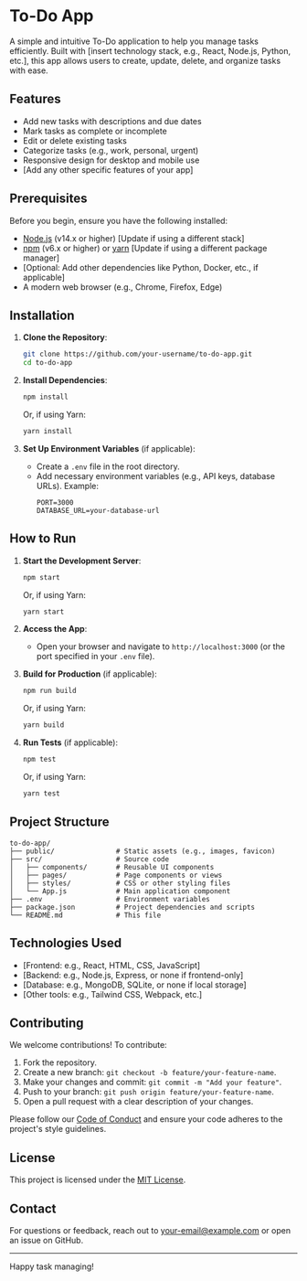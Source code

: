 # To-Do App

A simple and intuitive To-Do application to help you manage tasks efficiently. Built with [insert technology stack, e.g., React, Node.js, Python, etc.], this app allows users to create, update, delete, and organize tasks with ease.

## Features

- Add new tasks with descriptions and due dates
- Mark tasks as complete or incomplete
- Edit or delete existing tasks
- Categorize tasks (e.g., work, personal, urgent)
- Responsive design for desktop and mobile use
- [Add any other specific features of your app]

## Prerequisites

Before you begin, ensure you have the following installed:

- [Node.js](https://nodejs.org/) (v14.x or higher) [Update if using a different stack]
- [npm](https://www.npmjs.com/) (v6.x or higher) or [yarn](https://yarnpkg.com/) [Update if using a different package manager]
- [Optional: Add other dependencies like Python, Docker, etc., if applicable]
- A modern web browser (e.g., Chrome, Firefox, Edge)

## Installation

1. **Clone the Repository**:
   ```bash
   git clone https://github.com/your-username/to-do-app.git
   cd to-do-app
   ```

2. **Install Dependencies**:
   ```bash
   npm install
   ```
   Or, if using Yarn:
   ```bash
   yarn install
   ```

3. **Set Up Environment Variables** (if applicable):
   - Create a `.env` file in the root directory.
   - Add necessary environment variables (e.g., API keys, database URLs). Example:
     ```env
     PORT=3000
     DATABASE_URL=your-database-url
     ```

## How to Run

1. **Start the Development Server**:
   ```bash
   npm start
   ```
   Or, if using Yarn:
   ```bash
   yarn start
   ```

2. **Access the App**:
   - Open your browser and navigate to `http://localhost:3000` (or the port specified in your `.env` file).

3. **Build for Production** (if applicable):
   ```bash
   npm run build
   ```
   Or, if using Yarn:
   ```bash
   yarn build
   ```

4. **Run Tests** (if applicable):
   ```bash
   npm test
   ```
   Or, if using Yarn:
   ```bash
   yarn test
   ```

## Project Structure

```
to-do-app/
├── public/               # Static assets (e.g., images, favicon)
├── src/                  # Source code
│   ├── components/       # Reusable UI components
│   ├── pages/            # Page components or views
│   ├── styles/           # CSS or other styling files
│   └── App.js            # Main application component
├── .env                  # Environment variables
├── package.json          # Project dependencies and scripts
└── README.md             # This file
```

## Technologies Used

- [Frontend: e.g., React, HTML, CSS, JavaScript]
- [Backend: e.g., Node.js, Express, or none if frontend-only]
- [Database: e.g., MongoDB, SQLite, or none if local storage]
- [Other tools: e.g., Tailwind CSS, Webpack, etc.]

## Contributing

We welcome contributions! To contribute:

1. Fork the repository.
2. Create a new branch: `git checkout -b feature/your-feature-name`.
3. Make your changes and commit: `git commit -m "Add your feature"`.
4. Push to your branch: `git push origin feature/your-feature-name`.
5. Open a pull request with a clear description of your changes.

Please follow our [Code of Conduct](CODE_OF_CONDUCT.md) and ensure your code adheres to the project's style guidelines.

## License

This project is licensed under the [MIT License](LICENSE).

## Contact

For questions or feedback, reach out to [your-email@example.com](mailto:your-email@example.com) or open an issue on GitHub.

---

Happy task managing!